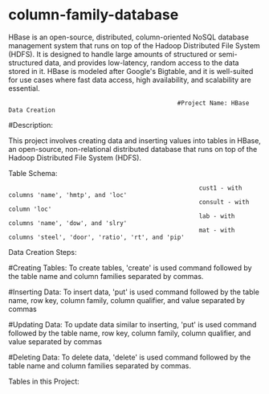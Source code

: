 # column-family-database

HBase is an open-source, distributed, column-oriented NoSQL database management system that runs on top of the Hadoop Distributed File System (HDFS). It is designed to handle large amounts of structured or semi-structured data, and provides low-latency, random access to the data stored in it. HBase is modeled after Google's Bigtable, and it is well-suited for use cases where fast data access, high availability, and scalability are essential.


                                                   #Project Name: HBase Data Creation

#Description:

This project involves creating data and inserting values into tables in HBase, an open-source, non-relational distributed database that runs on top of the Hadoop Distributed File System (HDFS).

Table Schema:

                                                         cust1 - with columns 'name', 'hmtp', and 'loc'
                                                         consult - with column 'loc'
                                                         lab - with columns 'name', 'dow', and 'slry'
                                                         mat - with columns 'steel', 'door', 'ratio', 'rt', and 'pip'


Data Creation Steps:

#Creating Tables:
To create tables, 'create' is used command followed by the table name and column families separated by commas.


#Inserting Data:
To insert data, 'put' is used command followed by the table name, row key, column family, column qualifier, and value separated by commas


#Updating Data:
To update data similar to inserting, 'put' is used command followed by the table name, row key, column family, column qualifier, and value separated by commas

#Deleting Data:
To delete data, 'delete' is used command followed by the table name and column families separated by commas.

Tables in this Project:
